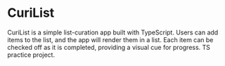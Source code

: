 # CuriList
CuriList is a simple list-curation app built with TypeScript. Users can add items to the list, and the app will render them in a list.  Each item can be checked off as it is completed, providing a visual cue for progress.  TS practice project.
